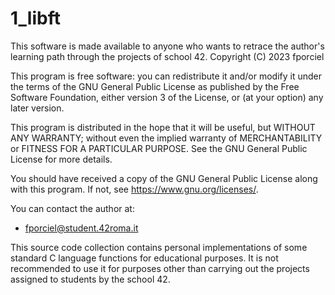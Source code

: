 # 1_libft

 This software is made available to anyone who wants to retrace the 
 author's learning path through the projects of school 42.
 Copyright (C) 2023  fporciel
 
 This program is free software: you can redistribute it and/or modify
 it under the terms of the GNU General Public License as published by
 the Free Software Foundation, either version 3 of the License, or
 (at your option) any later version.

 This program is distributed in the hope that it will be useful,
 but WITHOUT ANY WARRANTY; without even the implied warranty of
 MERCHANTABILITY or FITNESS FOR A PARTICULAR PURPOSE.  See the
 GNU General Public License for more details.

 You should have received a copy of the GNU General Public License
 along with this program.  If not, see <https://www.gnu.org/licenses/>.

 You can contact the author at: 
- fporciel@student.42roma.it

This source code collection contains personal implementations of some standard C language functions for
educational purposes. It is not recommended to use it for purposes other than carrying out the projects
assigned to students by the school 42.
